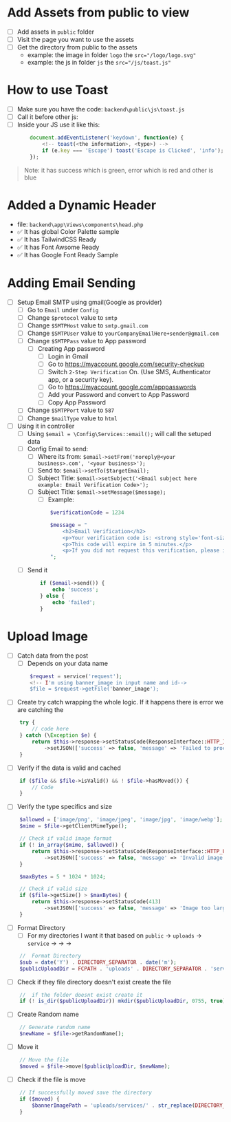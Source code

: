 # Add Assets from public to view
- [ ] Add assets in `public` folder
- [ ] Visit the page you want to use the assets
- [ ] Get the directory from public to the assets
    - example: the image in folder `logo` the `src="/logo/logo.svg"`
    - example: the js in folder `js` the `src="/js/toast.js"`

# How to use Toast
- [ ] Make sure you have the code: `backend\public\js\toast.js`
- [ ] Call it before other js: <script src="/js/toast.js"></script>
- [ ] Inside your JS use it like this:
    ```js
        document.addEventListener('keydown', function(e) {
            <!-- toast(<the information>, <type>) -->
            if (e.key === 'Escape') toast('Escape is Clicked', 'info');
        });
    ```
> Note: it has success which is green, error which is red and other is blue

# Added a Dynamic Header
- file: `backend\app\Views\components\head.php`
- ✅ It has global Color Palette sample
- ✅ It has TailwindCSS Ready
- ✅ It has Font Awsome Ready
- ✅ It has Google Font Ready Sample

# Adding Email Sending
- [ ] Setup Email SMTP using gmail(Google as provider)
    - [ ] Go to `Email` under `Config`
    - [ ] Change `$protocol` value to `smtp`
    - [ ] Change `$SMTPHost` value to `smtp.gmail.com`
    - [ ] Change `$SMTPUser` value to `yourCompanyEmailHere+sender@gmail.com`
    - [ ] Change `$SMTPPass` value to App password
        - [ ] Creating App password
            - [ ] Login in Gmail
            - [ ] Go to https://myaccount.google.com/security-checkup
            - [ ] Switch `2-Step Verification` On. (Use SMS, Authenticator app, or a security key).
            - [ ] Go to https://myaccount.google.com/apppasswords
            - [ ] Add your Password and convert to App Password
            - [ ] Copy App Password
    - [ ] Change `$SMTPPort` value to `587`
    - [ ] Change `$mailType` value to `html`
- [ ] Using it in controller
    - [ ] Using `$email = \Config\Services::email();` will call the setuped data
    - [ ] Config Email to send:
        - [ ] Where its from: `$email->setFrom('noreply@<your business>.com', '<your business>');`
        - [ ] Send to: `$email->setTo($targetEmail);`
        - [ ] Subject Title: `$email->setSubject('<Email subject here example: Email Verification Code>');`
        - [ ] Subject Title: `$email->setMessage($message);`
            - [ ] Example: 
            ```php
                $verificationCode = 1234

                $message = "
                    <h2>Email Verification</h2>
                    <p>Your verification code is: <strong style='font-size: 24px; letter-spacing: 3px;'>{$verificationCode}</strong></p>
                    <p>This code will expire in 5 minutes.</p>
                    <p>If you did not request this verification, please ignore this email.</p>
                ";
            ```
    - [ ] Send it
        ```php
            if ($email->send()) {
                echo 'success';
            } else {
                echo 'failed';
            }
        ```

# Upload Image
- [ ] Catch data from the post
    - [ ] Depends on your data name
    ```php
        $request = service('request');
        <!-- I'm using banner_image in input name and id-->
        $file = $request->getFile('banner_image');
    ```
- [ ] Create try catch wrapping the whole logic. If it happens there is error we are catching the 
```php
    try {
        // code here
    } catch (\Exception $e) {
        return $this->response->setStatusCode(ResponseInterface::HTTP_INTERNAL_SERVER_ERROR)
            ->setJSON(['success' => false, 'message' => 'Failed to process banner image']);
    }
```
- [ ] Verify if the data is valid and cached
```php
    if ($file && $file->isValid() && ! $file->hasMoved()) {
        // Code
    }
```
- [ ] Verify the type specifics and size
```php
    $allowed = ['image/png', 'image/jpeg', 'image/jpg', 'image/webp'];
    $mime = $file->getClientMimeType();

    // Check if valid image format
    if (! in_array($mime, $allowed)) {
        return $this->response->setStatusCode(ResponseInterface::HTTP_UNSUPPORTED_MEDIA_TYPE)
            ->setJSON(['success' => false, 'message' => 'Invalid image type']);
    }

    $maxBytes = 5 * 1024 * 1024;

    // Check if valid size
    if ($file->getSize() > $maxBytes) {
        return $this->response->setStatusCode(413)
            ->setJSON(['success' => false, 'message' => 'Image too large']);
    }
```
- [ ] Format Directory
    - [ ] For my directories I want it that based on `public` -> `uploads` -> `service` -> <year> -> <month> -> <file>
```php
    //  Format Directory
    $sub = date('Y') . DIRECTORY_SEPARATOR . date('m');
    $publicUploadDir = FCPATH . 'uploads' . DIRECTORY_SEPARATOR . 'services' . DIRECTORY_SEPARATOR . $sub . DIRECTORY_SEPARATOR;
```
- [ ] Check if they file directory doesn't exist create the file
```php
    //  if the folder doesnt exist create it
    if (! is_dir($publicUploadDir)) mkdir($publicUploadDir, 0755, true);
```
- [ ] Create Random name
```php
    // Generate random name
    $newName = $file->getRandomName();
```
- [ ] Move it
```php
    // Move the file
    $moved = $file->move($publicUploadDir, $newName);
```
- [ ] Check if the file is move
```php
    // If successfully moved save the directory
    if ($moved) {
        $bannerImagePath = 'uploads/services/' . str_replace(DIRECTORY_SEPARATOR, '/', $sub) . '/' . $newName;
    }
```